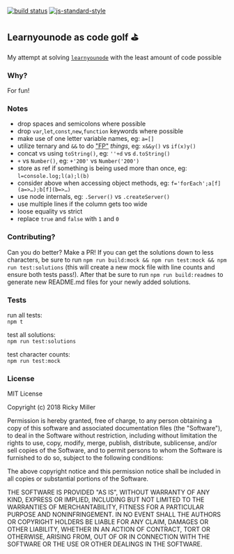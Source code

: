 [![build status](https://api.travis-ci.org/rickycodes/learnyounode-golf.svg?branch=master)](https://travis-ci.org/rickycodes/learnyounode-golf/) [![js-standard-style](https://img.shields.io/badge/code%20style-standard-brightgreen.svg)](http://standardjs.com/)

## Learnyounode as code golf ⛳

My attempt at solving [`learnyounode`](https://github.com/workshopper/learnyounode) with the least amount of code possible

### Why?

For fun!

### Notes
- drop spaces and semicolons where possible
- drop `var`,`let`,`const`,`new`,`function` keywords where possible
- make use of one letter variable names, eg: `a=[]`
- utilize ternary and `&&` to do ["FP"](https://en.wikipedia.org/wiki/Functional_programming) _things_, eg: `x&&y()` vs `if(x)y()`
- concat vs using `toString()`, eg: `''+d` vs `d.toString()`
- `+` vs `Number()`, eg: `+'200'` vs `Number('200')`
- store as ref if something is being used more than once, eg: `l=console.log;l(a);l(b)`
- consider above when accessing object methods, eg: `f='forEach';a[f](a=>…);b[f](b=>…)`
- use node internals, eg: `.Server()` vs `.createServer()`
- use multiple lines if the column gets too wide
- loose equality vs strict
- replace `true` and `false` with `1` and `0`

### Contributing?

Can you do better? Make a PR! If you can get the solutions down to less characters, be sure to run `npm run build:mock && npm run test:mock && npm run test:solutions` (this will create a new mock file with line counts and ensure both tests pass!). After that be sure to run `npm run build:readmes` to generate new README.md files for your newly added solutions.

### Tests

run all tests:  
`npm t`

test all solutions:  
`npm run test:solutions`

test character counts:  
`npm run test:mock`

### License

MIT License

Copyright (c) 2018 Ricky Miller

Permission is hereby granted, free of charge, to any person obtaining a copy
of this software and associated documentation files (the "Software"), to deal
in the Software without restriction, including without limitation the rights
to use, copy, modify, merge, publish, distribute, sublicense, and/or sell
copies of the Software, and to permit persons to whom the Software is
furnished to do so, subject to the following conditions:

The above copyright notice and this permission notice shall be included in all
copies or substantial portions of the Software.

THE SOFTWARE IS PROVIDED "AS IS", WITHOUT WARRANTY OF ANY KIND, EXPRESS OR
IMPLIED, INCLUDING BUT NOT LIMITED TO THE WARRANTIES OF MERCHANTABILITY,
FITNESS FOR A PARTICULAR PURPOSE AND NONINFRINGEMENT. IN NO EVENT SHALL THE
AUTHORS OR COPYRIGHT HOLDERS BE LIABLE FOR ANY CLAIM, DAMAGES OR OTHER
LIABILITY, WHETHER IN AN ACTION OF CONTRACT, TORT OR OTHERWISE, ARISING FROM,
OUT OF OR IN CONNECTION WITH THE SOFTWARE OR THE USE OR OTHER DEALINGS IN THE
SOFTWARE.
